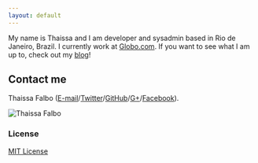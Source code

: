 ```yaml
---
layout: default
---
```


My name is Thaissa and I am developer and sysadmin based in Rio de Janeiro, Brazil. I currently work at [Globo.com](https://www.globo.com).
If you want to see what I am up to, check out my [blog](http://blog.thaissa.eng.br)!

## Contact me

Thaissa Falbo ([E-mail](mailto:thaissa@thaissa.eng.br)/[Twitter](http://twitter.com/t_falbolous)/[GitHub](http://github.com/tfalbo)/[G+](https://plus.google.com/+ThaissaFalbo)/[Facebook](http://www.facebook.com/thaissa)).

![Thaissa Falbo](https://www.gravatar.com/avatar/55e3ba6c5f5de9bb717940bf403135f9.jpg?s=200)




### License

[MIT License](http://chibicode.mit-license.org/)
